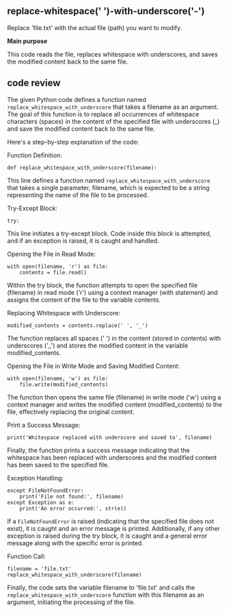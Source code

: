 ## replace-whitespace(' ')-with-underscore('-')

Replace 'file.txt' with the actual file (path) you want to modify.

**Main purpose**

This code reads the file, replaces whitespace with underscores, and saves the modified content back to the same file.

## code review
The given Python code defines a function named `replace_whitespace_with_underscore` that takes a filename as an argument. The goal of this function is to replace all occurrences of whitespace characters (spaces) in the content of the specified file with underscores (_) and save the modified content back to the same file.

Here's a step-by-step explanation of the code:

Function Definition:
```
def replace_whitespace_with_underscore(filename):
```
This line defines a function named `replace_whitespace_with_underscore` that takes a single parameter, filename, which is expected to be a string representing the name of the file to be processed.

Try-Except Block:
```
try:
```
This line initiates a try-except block. Code inside this block is attempted, and if an exception is raised, it is caught and handled.

Opening the File in Read Mode:
```
with open(filename, 'r') as file:
    contents = file.read()
```
Within the try block, the function attempts to open the specified file (filename) in read mode ('r') using a context manager (with statement) and assigns the content of the file to the variable contents.

Replacing Whitespace with Underscore:
```
modified_contents = contents.replace(' ', '_')
```
The function replaces all spaces (' ') in the content (stored in contents) with underscores ('_') and stores the modified content in the variable modified_contents.

Opening the File in Write Mode and Saving Modified Content:
```
with open(filename, 'w') as file:
    file.write(modified_contents)
```
The function then opens the same file (filename) in write mode ('w') using a context manager and writes the modified content (modified_contents) to the file, effectively replacing the original content.

Print a Success Message:
```
print('Whitespace replaced with underscore and saved to', filename)
```
Finally, the function prints a success message indicating that the whitespace has been replaced with underscores and the modified content has been saved to the specified file.

Exception Handling:
```
except FileNotFoundError:
    print('File not found:', filename)
except Exception as e:
    print('An error occurred:', str(e))
```
If a `FileNotFoundError` is raised (indicating that the specified file does not exist), it is caught and an error message is printed. Additionally, if any other exception is raised during the try block, it is caught and a general error message along with the specific error is printed.

Function Call:
```
filename = 'file.txt'
replace_whitespace_with_underscore(filename)
```
Finally, the code sets the variable filename to 'file.txt' and calls the `replace_whitespace_with_underscore` function with this filename as an argument, initiating the processing of the file.
